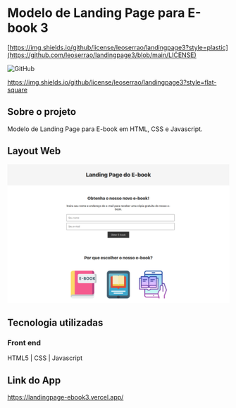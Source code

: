 # Modelo de Landing Page para E-book 3

[https://img.shields.io/github/license/leoserrao/landingpage3?style=plastic](https://github.com/leoserrao/landingpage3/blob/main/LICENSE)

<img alt="GitHub" src="https://img.shields.io/github/license/leoserrao/landingpage3?style=plastic">

https://img.shields.io/github/license/leoserrao/landingpage3?style=flat-square

## Sobre o projeto
Modelo de Landing Page para E-book em HTML, CSS e Javascript.

## Layout Web

<img src="assets/tela1.png" alt="Tela 1 - Layout Web do app">

## Tecnologia utilizadas
### Front end
HTML5 | CSS | Javascript

## Link do App
https://landingpage-ebook3.vercel.app/
